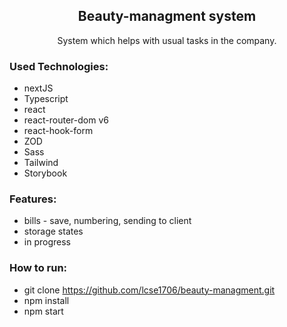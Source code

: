 <h2 align='center'>Beauty-managment system</h2>

<p align='center'>System which helps with usual tasks in the company.</p>



<h3>Used Technologies:</h3>

- nextJS
- Typescript
- react
- react-router-dom v6
- react-hook-form
- ZOD
- Sass
- Tailwind
- Storybook

<h3>Features:</h3>

- bills - save, numbering, sending to client
- storage states
- in progress

<h3>How to run:</h3>

- git clone https://github.com/lcse1706/beauty-managment.git
- npm install
- npm start

